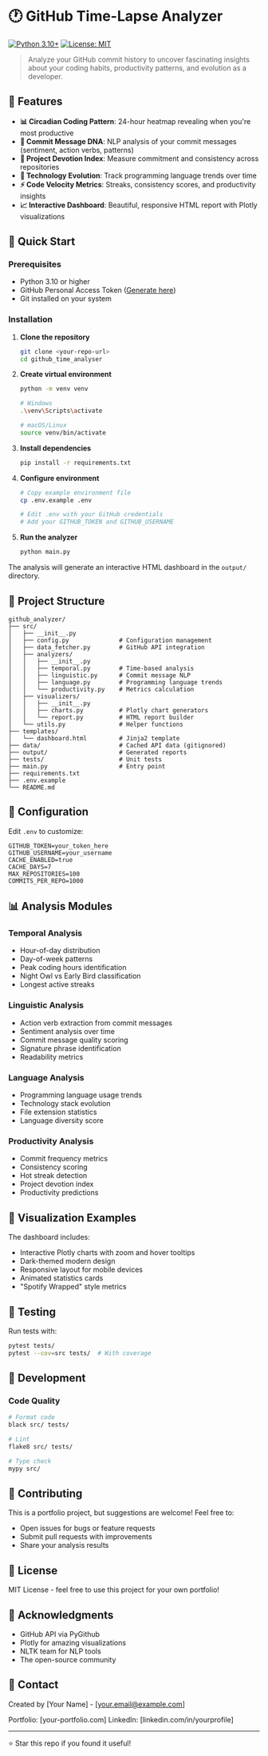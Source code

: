# 🕐 GitHub Time-Lapse Analyzer

[![Python 3.10+](https://img.shields.io/badge/python-3.10+-blue.svg)](https://www.python.org/downloads/)
[![License: MIT](https://img.shields.io/badge/License-MIT-yellow.svg)](https://opensource.org/licenses/MIT)

> Analyze your GitHub commit history to uncover fascinating insights about your coding habits, productivity patterns, and evolution as a developer.

## 🌟 Features

- **📊 Circadian Coding Pattern**: 24-hour heatmap revealing when you're most productive
- **💬 Commit Message DNA**: NLP analysis of your commit messages (sentiment, action verbs, patterns)
- **🎯 Project Devotion Index**: Measure commitment and consistency across repositories
- **🔄 Technology Evolution**: Track programming language trends over time
- **⚡ Code Velocity Metrics**: Streaks, consistency scores, and productivity insights
- **📈 Interactive Dashboard**: Beautiful, responsive HTML report with Plotly visualizations

## 🚀 Quick Start

### Prerequisites

- Python 3.10 or higher
- GitHub Personal Access Token ([Generate here](https://github.com/settings/tokens))
- Git installed on your system

### Installation

1. **Clone the repository**
   ```bash
   git clone <your-repo-url>
   cd github_time_analyser
   ```

2. **Create virtual environment**
   ```bash
   python -m venv venv
   
   # Windows
   .\venv\Scripts\activate
   
   # macOS/Linux
   source venv/bin/activate
   ```

3. **Install dependencies**
   ```bash
   pip install -r requirements.txt
   ```

4. **Configure environment**
   ```bash
   # Copy example environment file
   cp .env.example .env
   
   # Edit .env with your GitHub credentials
   # Add your GITHUB_TOKEN and GITHUB_USERNAME
   ```

5. **Run the analyzer**
   ```bash
   python main.py
   ```

The analysis will generate an interactive HTML dashboard in the `output/` directory.

## 📁 Project Structure

```
github_analyzer/
├── src/
│   ├── __init__.py
│   ├── config.py              # Configuration management
│   ├── data_fetcher.py        # GitHub API integration
│   ├── analyzers/
│   │   ├── __init__.py
│   │   ├── temporal.py        # Time-based analysis
│   │   ├── linguistic.py      # Commit message NLP
│   │   ├── language.py        # Programming language trends
│   │   └── productivity.py    # Metrics calculation
│   ├── visualizers/
│   │   ├── __init__.py
│   │   ├── charts.py          # Plotly chart generators
│   │   └── report.py          # HTML report builder
│   └── utils.py               # Helper functions
├── templates/
│   └── dashboard.html         # Jinja2 template
├── data/                      # Cached API data (gitignored)
├── output/                    # Generated reports
├── tests/                     # Unit tests
├── main.py                    # Entry point
├── requirements.txt
├── .env.example
└── README.md
```

## 🔧 Configuration

Edit `.env` to customize:

```env
GITHUB_TOKEN=your_token_here
GITHUB_USERNAME=your_username
CACHE_ENABLED=true
CACHE_DAYS=7
MAX_REPOSITORIES=100
COMMITS_PER_REPO=1000
```

## 📊 Analysis Modules

### Temporal Analysis
- Hour-of-day distribution
- Day-of-week patterns
- Peak coding hours identification
- Night Owl vs Early Bird classification
- Longest active streaks

### Linguistic Analysis
- Action verb extraction from commit messages
- Sentiment analysis over time
- Commit message quality scoring
- Signature phrase identification
- Readability metrics

### Language Analysis
- Programming language usage trends
- Technology stack evolution
- File extension statistics
- Language diversity score

### Productivity Analysis
- Commit frequency metrics
- Consistency scoring
- Hot streak detection
- Project devotion index
- Productivity predictions

## 🎨 Visualization Examples

The dashboard includes:
- Interactive Plotly charts with zoom and hover tooltips
- Dark-themed modern design
- Responsive layout for mobile devices
- Animated statistics cards
- "Spotify Wrapped" style metrics

## 🧪 Testing

Run tests with:
```bash
pytest tests/
pytest --cov=src tests/  # With coverage
```

## 📝 Development

### Code Quality
```bash
# Format code
black src/ tests/

# Lint
flake8 src/ tests/

# Type check
mypy src/
```

## 🤝 Contributing

This is a portfolio project, but suggestions are welcome! Feel free to:
- Open issues for bugs or feature requests
- Submit pull requests with improvements
- Share your analysis results

## 📄 License

MIT License - feel free to use this project for your own portfolio!

## 🙏 Acknowledgments

- GitHub API via PyGithub
- Plotly for amazing visualizations
- NLTK team for NLP tools
- The open-source community

## 📧 Contact

Created by [Your Name] - [your.email@example.com]

Portfolio: [your-portfolio.com]
LinkedIn: [linkedin.com/in/yourprofile]

---

⭐ Star this repo if you found it useful!
